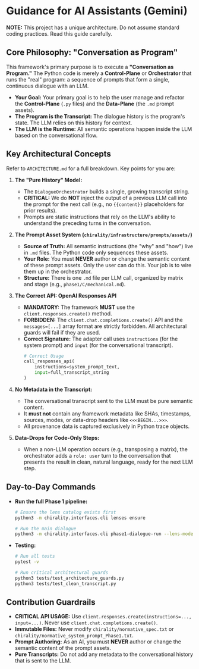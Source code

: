 # Guidance for AI Assistants (Gemini)

**NOTE:** This project has a unique architecture. Do not assume standard coding practices. Read this guide carefully.

## Core Philosophy: "Conversation as Program"

This framework's primary purpose is to execute a **"Conversation as Program."** The Python code is merely a **Control-Plane** or **Orchestrator** that runs the "real" program: a sequence of prompts that form a single, continuous dialogue with an LLM.

- **Your Goal:** Your primary goal is to help the user manage and refactor the **Control-Plane** (`.py` files) and the **Data-Plane** (the `.md` prompt assets).
- **The Program is the Transcript:** The dialogue history is the program's state. The LLM relies on this history for context.
- **The LLM is the Runtime:** All semantic operations happen inside the LLM based on the conversational flow.

## Key Architectural Concepts

Refer to `ARCHITECTURE.md` for a full breakdown. Key points for you are:

1.  **The "Pure History" Model:**
    - The `DialogueOrchestrator` builds a single, growing transcript string.
    - **CRITICAL:** We do **NOT** inject the output of a previous LLM call into the prompt for the next call (e.g., no `{{content}}` placeholders for prior results).
    - Prompts are static instructions that rely on the LLM's ability to understand the preceding turns in the conversation.

2.  **The Prompt Asset System (`chirality/infrastructure/prompts/assets/`)**
    - **Source of Truth:** All semantic instructions (the "why" and "how") live in `.md` files. The Python code only sequences these assets.
    - **Your Role:** You must **NEVER** author or change the semantic content of these prompt assets. Only the user can do this. Your job is to wire them up in the orchestrator.
    - **Structure:** There is one `.md` file per LLM call, organized by matrix and stage (e.g., `phase1/C/mechanical.md`).

3.  **The Correct API: OpenAI Responses API**
    - **MANDATORY:** The framework **MUST** use the `client.responses.create()` method.
    - **FORBIDDEN:** The `client.chat.completions.create()` API and the `messages=[...]` array format are strictly forbidden. All architectural guards will fail if they are used.
    - **Correct Signature:** The adapter call uses `instructions` (for the system prompt) and `input` (for the conversational transcript).
      ```python
      # Correct Usage
      call_responses_api(
          instructions=system_prompt_text,
          input=full_transcript_string
      )
      ```

4.  **No Metadata in the Transcript:**
    - The conversational transcript sent to the LLM must be pure semantic content.
    - It **must not** contain any framework metadata like SHAs, timestamps, sources, modes, or data-drop headers like `<<<BEGIN...>>>`.
    - All provenance data is captured exclusively in Python trace objects.

5.  **Data-Drops for Code-Only Steps:**
    - When a non-LLM operation occurs (e.g., transposing a matrix), the orchestrator adds a `role: user` turn to the conversation that presents the result in clean, natural language, ready for the next LLM step.

## Day-to-Day Commands

- **Run the full Phase 1 pipeline:**
  ```bash
  # Ensure the lens catalog exists first
  python3 -m chirality.interfaces.cli lenses ensure

  # Run the main dialogue
  python3 -m chirality.interfaces.cli phase1-dialogue-run --lens-mode=auto
  ```
- **Testing:**
  ```bash
  # Run all tests
  pytest -v

  # Run critical architectural guards
  python3 tests/test_architecture_guards.py
  python3 tests/test_clean_transcript.py
  ```

## Contribution Guardrails

- **CRITICAL API USAGE:** Use `client.responses.create(instructions=..., input=...)`. Never use `client.chat.completions.create()`.
- **Immutable Files:** Never modify `chirality/normative_spec.txt` or `chirality/normative_system_prompt_Phase1.txt`.
- **Prompt Authoring:** As an AI, you must **NEVER** author or change the semantic content of the prompt assets.
- **Pure Transcripts:** Do not add any metadata to the conversational history that is sent to the LLM.